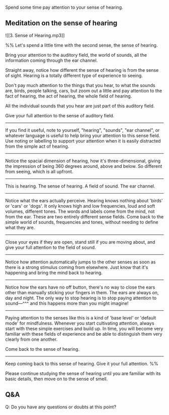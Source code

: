 Spend some time pay attention to your sense of hearing.

## Meditation on the sense of hearing

![[3. Sense of Hearing.mp3]]

%%
Let's spend a little time with the second sense, the sense of hearing.

Bring your attention to the auditory field, the world of sounds, all the information coming through the ear channel.

Straight away, notice how different the sense of hearing is from the sense of sight. Hearing is a totally different type of experience to seeing.

Don't pay much attention to the things that you hear, to what the sounds are, birds, people talking, cars, but zoom out a little and pay attention to the fact of hearing, the act of hearing, the whole field of hearing.

All the individual sounds that you hear are just part of this auditory field.

Give your full attention to the sense of auditory field.

---
If you find it useful, note to yourself, "hearing", "sounds", "ear channel", or whatever language is useful to help bring your attention to this sense field. Use noting or labelling to support your attention when it is easily distracted from the simple act of hearing.

---
Notice the spacial dimension of hearing, how it's three-dimensional, giving the impression of being 360 degrees around, above and below. So different from seeing, which is all upfront.

---
This is hearing. The sense of hearing. A field of sound. The ear channel.

---
Notice what the ears actually perceive. Hearing knows nothing about 'birds' or 'cars' or 'dogs'. It only knows high and low frequencies, loud and soft volumes, different tones. The words and labels come from the mind, not from the ear. These are two entirely different sense fields. Come back to the simple world of sounds, frequencies and tones, without needing to define what they are.

---
Close your eyes if they are open, stand still if you are moving about, and give your full attention to the field of sound.

---
Notice how attention automatically jumps to the other senses as soon as there is a strong stimulus coming from elsewhere. Just know that it's happening and bring the mind back to hearing.

---
Notice how the ears have no off button, there's no way to close the ears other than manually sticking your fingers in them. The ears are always on, day and night. The only way to stop hearing is to stop paying attention to sound—^^^ and this happens more than you might imagine!

---
 
Paying attention to the senses like this is a kind of 'base level' or 'default mode' for mindfulness. Whenever you start cultivating attention, always start with these simple exercises and build up. In time, you will become very familiar with these fields of experience and be able to distinguish them very clearly from one another.

Come back to the sense of hearing.

---
Keep coming back to this sense of hearing. Give it your full attention.
%%

Please continue studying the sense of hearing until you are familiar with its basic details, then move on to the sense of smell.

## Q&A

Q: Do you have any questions or doubts at this point?

